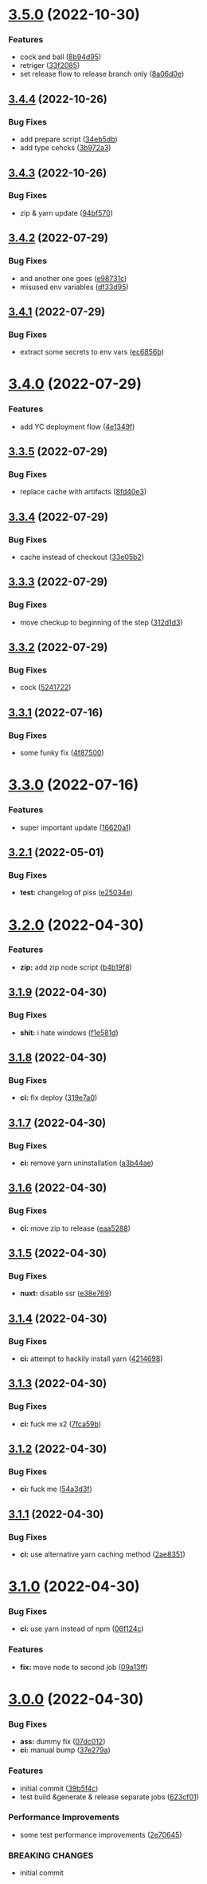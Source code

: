 # [3.5.0](https://github.com/SugarF0x/ci-playground/compare/v3.4.4...v3.5.0) (2022-10-30)


### Features

* cock and ball ([8b94d95](https://github.com/SugarF0x/ci-playground/commit/8b94d95a17134edac98e6d4a752f26c753bc4201))
* retriger ([33f2085](https://github.com/SugarF0x/ci-playground/commit/33f20856201e3830fceca819f165ac765c09f2b0))
* set release flow to release branch only ([8a06d0e](https://github.com/SugarF0x/ci-playground/commit/8a06d0e4d492183d69b8e46b52bedda8fa789832))



## [3.4.4](https://github.com/SugarF0x/ci-playground/compare/v3.4.3...v3.4.4) (2022-10-26)


### Bug Fixes

* add prepare script ([34eb5db](https://github.com/SugarF0x/ci-playground/commit/34eb5db9f496475ec035a353fd722416823ba5f8))
* add type cehcks ([3b972a3](https://github.com/SugarF0x/ci-playground/commit/3b972a3a3a0a23e00057419a9e7fe88f3bc7c197))



## [3.4.3](https://github.com/SugarF0x/ci-playground/compare/v3.4.2...v3.4.3) (2022-10-26)


### Bug Fixes

* zip & yarn update ([94bf570](https://github.com/SugarF0x/ci-playground/commit/94bf57084c8bec003be0feb074a64cf4dd37d60f))



## [3.4.2](https://github.com/SugarF0x/ci-playground/compare/v3.4.1...v3.4.2) (2022-07-29)


### Bug Fixes

* and another one goes ([e98731c](https://github.com/SugarF0x/ci-playground/commit/e98731cc56f966f53d30e11102ec1931cb1dbabd))
* misused env variables ([df33d95](https://github.com/SugarF0x/ci-playground/commit/df33d95b662a681674795b6206d2c4ac224a22a6))



## [3.4.1](https://github.com/SugarF0x/ci-playground/compare/v3.4.0...v3.4.1) (2022-07-29)


### Bug Fixes

* extract some secrets to env vars ([ec6856b](https://github.com/SugarF0x/ci-playground/commit/ec6856b8596bdca9da986822a195e73249d29a1b))



# [3.4.0](https://github.com/SugarF0x/ci-playground/compare/v3.3.5...v3.4.0) (2022-07-29)


### Features

* add YC deployment flow ([4e1349f](https://github.com/SugarF0x/ci-playground/commit/4e1349fe7cc9390ee637a7d84fb555be804a1927))



## [3.3.5](https://github.com/SugarF0x/ci-playground/compare/v3.3.4...v3.3.5) (2022-07-29)


### Bug Fixes

* replace cache with artifacts ([8fd40e3](https://github.com/SugarF0x/ci-playground/commit/8fd40e35c047948308626fd3d88993fb606f110f))



## [3.3.4](https://github.com/SugarF0x/ci-playground/compare/v3.3.3...v3.3.4) (2022-07-29)


### Bug Fixes

* cache instead of checkout ([33e05b2](https://github.com/SugarF0x/ci-playground/commit/33e05b27a5868493167e013defdf6db48a429c48))



## [3.3.3](https://github.com/SugarF0x/ci-playground/compare/v3.3.2...v3.3.3) (2022-07-29)


### Bug Fixes

* move checkup to beginning of the step ([312d1d3](https://github.com/SugarF0x/ci-playground/commit/312d1d3e7af85f7fc4890bf91d2cd7c048ba2ac1))



## [3.3.2](https://github.com/SugarF0x/ci-playground/compare/v3.3.1...v3.3.2) (2022-07-29)


### Bug Fixes

* cock ([5241722](https://github.com/SugarF0x/ci-playground/commit/52417229e293eace5c360ae8519e2ba9bc9ffc9e))



## [3.3.1](https://github.com/SugarF0x/ci-playground/compare/v3.3.0...v3.3.1) (2022-07-16)


### Bug Fixes

* some funky fix ([4f87500](https://github.com/SugarF0x/ci-playground/commit/4f87500013c2d669ff25482f97f95fcaf0e52e7d))



# [3.3.0](https://github.com/SugarF0x/ci-playground/compare/v3.2.1...v3.3.0) (2022-07-16)


### Features

* super important update ([16620a1](https://github.com/SugarF0x/ci-playground/commit/16620a15785c55d935e76392136cf750111d8823))



## [3.2.1](https://github.com/SugarF0x/ci-playground/compare/v3.2.0...v3.2.1) (2022-05-01)


### Bug Fixes

* **test:** changelog of piss ([e25034e](https://github.com/SugarF0x/ci-playground/commit/e25034e5588481f82dc2a25085abb7f03c0f4677))



# [3.2.0](https://github.com/SugarF0x/ci-playground/compare/v3.1.9...v3.2.0) (2022-04-30)


### Features

* **zip:** add zip node script ([b4b19f8](https://github.com/SugarF0x/ci-playground/commit/b4b19f8642820ba7b49b9b47b179bcfff4c6f191))



## [3.1.9](https://github.com/SugarF0x/ci-playground/compare/v3.1.8...v3.1.9) (2022-04-30)


### Bug Fixes

* **shit:** i hate windows ([f1e581d](https://github.com/SugarF0x/ci-playground/commit/f1e581dd3346ac92f65d4387deb6a0e78f0979c5))



## [3.1.8](https://github.com/SugarF0x/ci-playground/compare/v3.1.7...v3.1.8) (2022-04-30)


### Bug Fixes

* **ci:** fix deploy ([319e7a0](https://github.com/SugarF0x/ci-playground/commit/319e7a0fd9714462727e3a0703a5d7c45e69d859))



## [3.1.7](https://github.com/SugarF0x/ci-playground/compare/v3.1.6...v3.1.7) (2022-04-30)


### Bug Fixes

* **ci:** remove yarn uninstallation ([a3b44ae](https://github.com/SugarF0x/ci-playground/commit/a3b44ae9ef878011b64bd718c827f6d5e68627cc))



## [3.1.6](https://github.com/SugarF0x/ci-playground/compare/v3.1.5...v3.1.6) (2022-04-30)


### Bug Fixes

* **ci:** move zip to release ([eaa5288](https://github.com/SugarF0x/ci-playground/commit/eaa5288eb9f9c689c1557c9b86537de7b112a2c9))



## [3.1.5](https://github.com/SugarF0x/ci-playground/compare/v3.1.4...v3.1.5) (2022-04-30)


### Bug Fixes

* **nuxt:** disable ssr ([e38e769](https://github.com/SugarF0x/ci-playground/commit/e38e769b027cc96b827ad26c5a488c1413d0d646))



## [3.1.4](https://github.com/SugarF0x/ci-playground/compare/v3.1.3...v3.1.4) (2022-04-30)


### Bug Fixes

* **ci:** attempt to hackily install yarn ([4214698](https://github.com/SugarF0x/ci-playground/commit/4214698e631efa69faeccb00f5e02d34139c102c))



## [3.1.3](https://github.com/SugarF0x/ci-playground/compare/v3.1.2...v3.1.3) (2022-04-30)


### Bug Fixes

* **ci:** fuck me x2 ([7fca59b](https://github.com/SugarF0x/ci-playground/commit/7fca59bfeabb006d3d067e1d59cb18ff2f946a95))



## [3.1.2](https://github.com/SugarF0x/ci-playground/compare/v3.1.1...v3.1.2) (2022-04-30)


### Bug Fixes

* **ci:** fuck me ([54a3d3f](https://github.com/SugarF0x/ci-playground/commit/54a3d3f5afdeb28dc685db8563ea1401ffa8029a))



## [3.1.1](https://github.com/SugarF0x/ci-playground/compare/v3.1.0...v3.1.1) (2022-04-30)


### Bug Fixes

* **ci:** use alternative yarn caching method ([2ae8351](https://github.com/SugarF0x/ci-playground/commit/2ae8351ac4c8600466cf0b3d462ff88f04212d6e))



# [3.1.0](https://github.com/SugarF0x/ci-playground/compare/v3.0.0...v3.1.0) (2022-04-30)


### Bug Fixes

* **ci:** use yarn instead of npm ([06f124c](https://github.com/SugarF0x/ci-playground/commit/06f124c9ac3df431be0482c8f1bd1a149cc8966e))


### Features

* **fix:** move node to second job ([09a13ff](https://github.com/SugarF0x/ci-playground/commit/09a13ff245d634a2df540d9bb0ae6d3ea66caa33))



# [3.0.0](https://github.com/SugarF0x/ci-playground/compare/39b5f4c75553bc56957d63ed27a9c74376433d12...v3.0.0) (2022-04-30)


### Bug Fixes

* **ass:** dummy fix ([07dc012](https://github.com/SugarF0x/ci-playground/commit/07dc012e50609c96910056f5831e9229aa8f7242))
* **ci:** manual bump ([37e279a](https://github.com/SugarF0x/ci-playground/commit/37e279aaa5de570a3ab3a9fc4109fd6329174f4b))


### Features

* initial commit ([39b5f4c](https://github.com/SugarF0x/ci-playground/commit/39b5f4c75553bc56957d63ed27a9c74376433d12))
* test build &generate & release separate jobs ([623cf01](https://github.com/SugarF0x/ci-playground/commit/623cf01d511a08e75a194949823fba5df114b1df))


### Performance Improvements

* some test performance improvements ([2e70645](https://github.com/SugarF0x/ci-playground/commit/2e70645f666b43de813e8fee2c979a32591be484))


### BREAKING CHANGES

* initial commit



